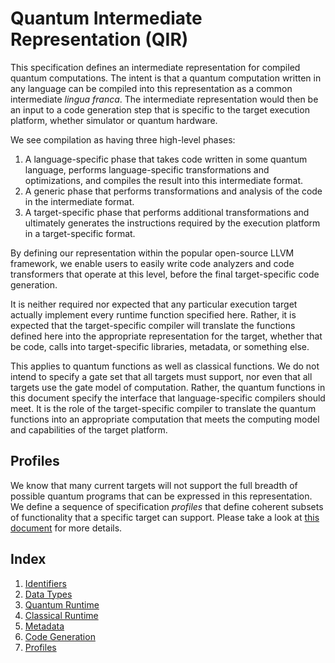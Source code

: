 # Quantum Intermediate Representation (QIR)

This specification defines an intermediate representation for compiled quantum 
computations.
The intent is that a quantum computation written in any language can be
compiled into this representation as a common intermediate _lingua franca_.
The intermediate representation would then be an input to a code generation
step that is specific to the target execution platform, whether simulator
or quantum hardware.

We see compilation as having three high-level phases:

1. A language-specific phase that takes code written in some quantum language,
   performs language-specific transformations and optimizations, and compiles
   the result into this intermediate format.
2. A generic phase that performs transformations and analysis of the code
   in the intermediate format.
3. A target-specific phase that performs additional transformations and
   ultimately generates the instructions required by the execution platform
   in a target-specific format.

By defining our representation within the popular open-source LLVM framework,
we enable users to easily write code analyzers and code transformers that
operate at this level, before the final target-specific code generation.

It is neither required nor expected that any particular execution target actually
implement every runtime function specified here.
Rather, it is expected that the target-specific compiler will translate the
functions defined here into the appropriate representation for the target, whether
that be code, calls into target-specific libraries, metadata, or something else.

This applies to quantum functions as well as classical functions.
We do not intend to specify a gate set that all targets must support, nor even
that all targets use the gate model of computation.
Rather, the quantum functions in this document specify the interface that
language-specific compilers should meet.
It is the role of the target-specific compiler to translate the quantum functions
into an appropriate computation that meets the computing model and capabilities
of the target platform.

## Profiles

We know that many current targets will not support the full breadth of possible
quantum programs that can be expressed in this representation.
We define a sequence of specification _profiles_ that define
coherent subsets of functionality that a specific target can support. 
Please take a look at [this document](https://github.com/microsoft/qsharp-language/blob/main/Specifications/QIR/Profiles.md) for more details. 

## Index

1. [Identifiers](https://github.com/microsoft/qsharp-language/blob/main/Specifications/QIR/Identifiers.md)
1. [Data Types](https://github.com/microsoft/qsharp-language/blob/main/Specifications/QIR/Data-Types.md)
1. [Quantum Runtime](https://github.com/microsoft/qsharp-language/blob/main/Specifications/QIR/Quantum-Runtime.md)
1. [Classical Runtime](https://github.com/microsoft/qsharp-language/blob/main/Specifications/QIR/Classical-Runtime.md)
1. [Metadata](https://github.com/microsoft/qsharp-language/blob/main/Specifications/QIR/Metadata.md)
1. [Code Generation](https://github.com/microsoft/qsharp-language/blob/main/Specifications/QIR/Code-Generation.md)
1. [Profiles](https://github.com/microsoft/qsharp-language/blob/main/Specifications/QIR/Profiles.md)

